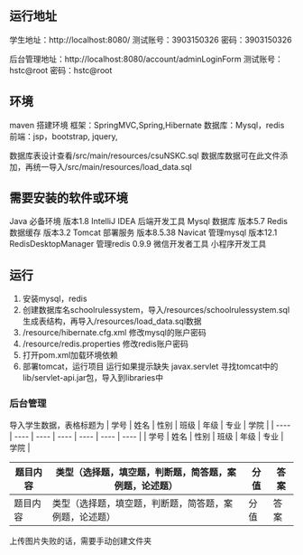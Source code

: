 
## 运行地址
学生地址：http://localhost:8080/
测试账号：3903150326    密码：3903150326

后台管理地址：http://localhost:8080/account/adminLoginForm
测试账号：hstc@root    密码：hstc@root

## 环境
maven 搭建环境
框架：SpringMVC,Spring,Hibernate
数据库：Mysql，redis
前端：jsp，bootstrap, jquery,

数据库表设计查看/src/main/resources/csuNSKC.sql
数据库数据可在此文件添加，再统一导入/src/main/resources/load_data.sql


## 需要安装的软件或环境
Java                必备环境 版本1.8
IntelliJ IDEA       后端开发工具
Mysql               数据库 版本5.7
Redis               数据缓存 版本3.2
Tomcat              部署服务 版本8.5.38
Navicat             管理mysql 版本12.1
RedisDesktopManager 管理redis 0.9.9
微信开发者工具         小程序开发工具

## 运行
1. 安装mysql，redis
2. 创建数据库名schoolrulessystem，导入/resources/schoolrulessystem.sql生成表结构，再导入/resources/load_data.sql数据
3. /resource/hibernate.cfg.xml 修改mysql的账户密码
4. /resource/redis.properties 修改redis账户密码
5. 打开pom.xml加载环境依赖
6. 部署tomcat，运行项目
运行如果提示缺失 javax.servlet 寻找tomcat中的lib/servlet-api.jar包，导入到libraries中


### 后台管理
导入学生数据，表格标题为
| 学号 | 姓名 | 性别 | 班级 | 年级 | 专业 | 学院 |
| ---- | ---- | ---- | ---- | ---- | ---- | ---- |
| 学号 | 姓名 | 性别 | 班级 | 年级 | 专业 | 学院 |

| 题目内容 | 类型（选择题，填空题，判断题，简答题，案例题，论述题） | 分值 | 答案 |
| -------- | ------------------------------------------------------ | ---- | ---- |
| 题目内容 | 类型（选择题，填空题，判断题，简答题，案例题，论述题） | 分值 | 答案 |

上传图片失败的话，需要手动创建文件夹

